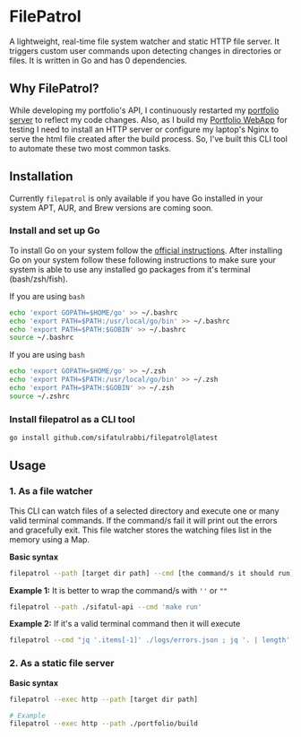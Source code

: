 # FilePatrol

A lightweight, real-time file system watcher and static HTTP file server. It triggers custom user commands upon detecting changes in directories or files. It is written in Go and has 0 dependencies.

## Why FilePatrol?

While developing my portfolio's API, I continuously restarted my [portfolio server](https://github.com/sifatulrabbi/sifatul-api) to reflect my code changes. Also, as I build my [Portfolio WebApp](https://github.com/sifatulrabbi/sifatulrabbi.github.io) for testing I need to install an HTTP server or configure my laptop's Nginx to serve the html file created after the build process. So, I've built this CLI tool to automate these two most common tasks.

## Installation

Currently `filepatrol` is only available if you have Go installed in your system APT, AUR, and Brew versions are coming soon.

### Install and set up Go

To install Go on your system follow the [official instructions](https://go.dev/doc/install). After installing Go on your system follow these following instructions to make sure your system is able to use any installed go packages from it's terminal (bash/zsh/fish).

If you are using `bash`

```bash
echo 'export GOPATH=$HOME/go' >> ~/.bashrc
echo 'export PATH=$PATH:/usr/local/go/bin' >> ~/.bashrc
echo 'export PATH=$PATH:$GOBIN' >> ~/.bashrc
source ~/.bashrc
```

If you are using `bash`

```bash
echo 'export GOPATH=$HOME/go' >> ~/.zsh
echo 'export PATH=$PATH:/usr/local/go/bin' >> ~/.zsh
echo 'export PATH=$PATH:$GOBIN' >> ~/.zsh
source ~/.zshrc
```

### Install filepatrol as a CLI tool

```bash
go install github.com/sifatulrabbi/filepatrol@latest
```

## Usage

### 1. As a file watcher

This CLI can watch files of a selected directory and execute one or many valid terminal commands. If the command/s fail it will print out the errors and gracefully exit. This file watcher stores the watching files list in the memory using a Map.

**Basic syntax**

```bash
filepatrol --path [target dir path] --cmd [the command/s it should run]
```

**Example 1:** It is better to wrap the command/s with `''` or `""`

```bash
filepatrol --path ./sifatul-api --cmd 'make run'
```

**Example 2:** If it's a valid terminal command then it will execute

```bash
filepatrol --cmd "jq '.items[-1]' ./logs/errors.json ; jq '. | length' ./logs/errors.json" --path ./logs
```

### 2. As a static file server

**Basic syntax**

```bash
filepatrol --exec http --path [target dir path]

# Example
filepatrol --exec http --path ./portfolio/build
```
